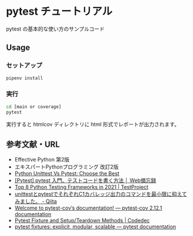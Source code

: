 # pytest チュートリアル

pytest の基本的な使い方のサンプルコード

## Usage

### セットアップ

```bash
pipenv install
```

### 実行

```bash
cd [main or coverage]
pytest
```

実行すると htmlcov ディレクトリに html 形式でレポートが出力されます。

## 参考文献・URL

- Effective Python 第2版
- エキスパートPythonプログラミング 改訂2版
- [Python Unittest Vs Pytest: Choose the Best](https://www.pythonpool.com/python-unittest-vs-pytest/)
- [[Pytest] pytest 入門、テストコードを書く方法 │ Web備忘録](https://webbibouroku.com/Blog/Article/pytest)
- [Top 8 Python Testing Frameworks in 2021 | TestProject](https://blog.testproject.io/2020/10/27/top-python-testing-frameworks/)
- [unittestとpytestでそれぞれC1カバレッジ出力のコマンドを最小限に抑えてみました。 - Qiita](https://qiita.com/a1k4r/items/893be1e90aea91830cfd)
- [Welcome to pytest-cov’s documentation! — pytest-cov 2.12.1 documentation](https://pytest-cov.readthedocs.io/en/latest/index.html)
- [Pytest Fixture and Setup/Teardown Methods | Codedec](https://codedec.com/tutorials/pytest-fixture-and-setup-teardown-methods/)
- [pytest fixtures: explicit, modular, scalable — pytest documentation](https://docs.pytest.org/en/stable/fixture.html)
